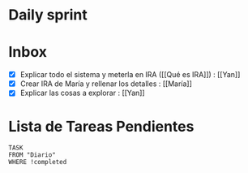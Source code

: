 # Daily sprint


# Inbox
- [x] Explicar  todo el sistema y meterla en IRA ([[Qué es IRA]]) : [[Yan]]
- [x] Crear IRA de María y rellenar los detalles : [[María]]
- [x] Explicar las cosas a explorar : [[Yan]]

# Lista de Tareas Pendientes

```dataview
TASK
FROM "Diario" 
WHERE !completed
```

